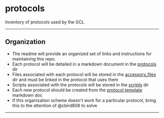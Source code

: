 # protocols

Inventory of protocols used by the GCL

---

## Organization

* The readme will provide an organized set of links and instructions for maintaining this repo.
* Each protocol will be detailed in a markdown document in the [protocols](protcols) dir
* Files associated with each protocol will be stored in the [accessory_files](accessory_files) dir and must be linked in the protocol that uses them
* Scripts associated with the protocols will be stored in the [scripts](scripts) dir
* Each new protocol should be created from the [protocol template](protocols/protocol_template.md) markdown doc 
* If this organization scheme doesn't work for a particular protocol, bring this to the attention of @cbird808 to solve

---

 
